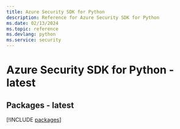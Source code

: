 ```yaml
---
title: Azure Security SDK for Python
description: Reference for Azure Security SDK for Python
ms.date: 02/13/2024
ms.topic: reference
ms.devlang: python
ms.service: security
---
```

# Azure Security SDK for Python - latest
## Packages - latest
[!INCLUDE [packages](security-index.md)]